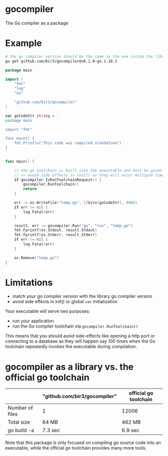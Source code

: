 
# gocompiler

The Go compiler as a package



# Example

```bash
# the go compiler version should be the same as the one inside the library, e.g. 1.18.2 in this case
go get github.com/bir3/gocompiler@v0.1.0-go.1.18.2
```

```go
package main

import (
	"fmt"
	"log"
	"os"

    "github.com/bir3/gocompiler"
)

var goCodeStr string = `
package main

import "fmt"

func main() {
	fmt.Println("This code was compiled standalone")
}
`

func main() {

	// the go toolchain is built into the executable and must be given a chance to run
	// => avoid side effects in init() as they will occur multiple times during compilation
	if gocompiler.IsRunToolchainRequest() {
		gocompiler.RunToolchain()
		return
	}

    err := os.WriteFile("temp.go", []byte(goCodeStr), 0666)
	if err != nil {
		log.Fatal(err)
	}

	result, err := gocompiler.Run("go", "run", "temp.go")
    fmt.Fprintf(os.Stdout, result.Stdout)
    fmt.Fprintf(os.Stderr, result.Stderr)
	if err != nil {
		log.Fatal(err)
	}

	os.Remove("temp.go")
}
```


# Limitations


- match your go compiler version with the library go compiler version
- avoid side effects in init() or global `var` initialization

Your executable will serve two purposes: 
- run your application
- run the Go compiler toolchain via `gocompiler.RunToolchain()`

This means that you should avoid side-effects like opening a http port or connecting to a database as they will happen say 100 times when the Go toolchain repeatedly invokes the executable during compilation. 


# gocompiler as a library vs. the official go toolchain

|                 | "github.com/bir3/gocompiler" | official go toolchain | 
| --------------  | ---------------------------- | ------- |
| Number of files | 1                            | 12006   |
| Total size      | 64 MB                        | 462 MB  |
| go build -a     | 7.3 sec                      | 6.9 sec |

Note that this package is only focused on compiling go source code into an executable, while the official go toolchain provides many more tools.